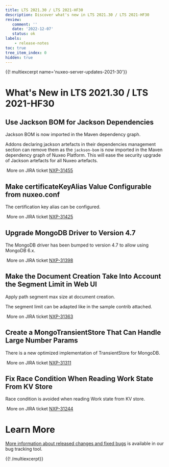 ```yaml
---
title: LTS 2021.30 / LTS 2021-HF30
description: Discover what's new in LTS 2021.30 / LTS 2021-HF30
review:
   comment: ''
   date: '2022-12-07'
   status: ok
labels:
    - release-notes
toc: true
tree_item_index: 0
hidden: true
---
```


{{! multiexcerpt name='nuxeo-server-updates-2021-30'}}
# What's New in LTS 2021.30 / LTS 2021-HF30

## Use Jackson BOM for Jackson Dependencies

Jackson BOM is now imported in the Maven dependency graph.

Addons declaring jackson artefacts in their dependencies management section can remove them as the `jackson-bom` is now imported in the Maven dependency graph of Nuxeo Platform.
This will ease the security upgrade of Jackson artefacts for all Nuxeo artefacts.

<i class="fa fa-long-arrow-right" aria-hidden="true"></i>&nbsp;More on JIRA ticket [NXP-31455](https://jira.nuxeo.com/browse/NXP-31455)

## Make certificateKeyAlias Value Configurable from nuxeo.conf 

The certification key alias can be configured.

<i class="fa fa-long-arrow-right" aria-hidden="true"></i>&nbsp;More on JIRA ticket [NXP-31425](https://jira.nuxeo.com/browse/NXP-31425)

## Upgrade MongoDB Driver to Version 4.7

The MongoDB driver has been bumped to version 4.7 to allow using MongoDB 6.x.

<i class="fa fa-long-arrow-right" aria-hidden="true"></i>&nbsp;More on JIRA ticket [NXP-31398](https://jira.nuxeo.com/browse/NXP-31398)

## Make the Document Creation Take Into Account the Segment Limit in Web UI

Apply path segment max size at document creation.

The segment limit can be adapted like in the sample contrib attached.

<i class="fa fa-long-arrow-right" aria-hidden="true"></i>&nbsp;More on JIRA ticket [NXP-31363](https://jira.nuxeo.com/browse/NXP-31363)

## Create a MongoTransientStore That Can Handle Large Number Params

There is a new optimized implementation of TransientStore for MongoDB.

<i class="fa fa-long-arrow-right" aria-hidden="true"></i>&nbsp;More on JIRA ticket [NXP-31311](https://jira.nuxeo.com/browse/NXP-31311)

## Fix Race Condition When Reading Work State From KV Store

Race condition is avoided when reading Work state from KV store.

<i class="fa fa-long-arrow-right" aria-hidden="true"></i>&nbsp;More on JIRA ticket [NXP-31244](https://jira.nuxeo.com/browse/NXP-31244)


# Learn More

[More information about released changes and fixed bugs](https://jira.nuxeo.com/secure/ReleaseNote.jspa?projectId=10011&version=21888) is available in our bug tracking tool.

{{! /multiexcerpt}}
